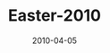 ---
layout: music 
title: "Easter-2010"
series: "Free"
date: 2010-04-05 
description: "Brian Tome talks about how Jesus endured the ultimate rejection and returned from the dead."
audio: "http://s3.amazonaws.com/crossroadsaudiomessages/Easter2010.mp3"
audio-duration: "29:53"
src: "http://www.crossroads.net/players/media/mediumHz/Free_190x110.jpg"
---